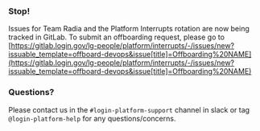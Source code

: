 ### Stop!

Issues for Team Radia and the Platform Interrupts rotation are now being tracked in GitLab.  To submit an offboarding request, please go to [https://gitlab.login.gov/lg-people/platform/interrupts/-/issues/new?issuable_template=offboard-devops&issue[title]=Offboarding%20NAME](https://gitlab.login.gov/lg-people/platform/interrupts/-/issues/new?issuable_template=offboard-devops&issue[title]=Offboarding%20NAME)

### Questions?
Please contact us in the `#login-platform-support` channel in slack or tag `@login-platform-help` for any questions/concerns.